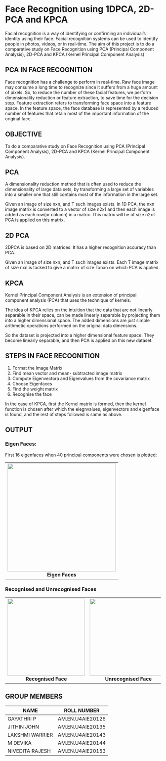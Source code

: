 # Face Recognition using 1DPCA, 2D-PCA and KPCA
Facial recognition is a way of identifying or confirming an individual’s identity using their face. Facial recognition systems can be used to identify people in photos, videos, or in real-time.
The aim of this project is to do a  comparative study on Face Recognition using PCA (Principal Component Analysis), 2D-PCA and KPCA (Kernel Principal Component Analysis)

## PCA IN FACE RECOGNITION
Face recognition has a challenge to perform in real-time. Raw face image may consume a long time to recognize since it suffers from a huge amount of pixels. So, to reduce the number of these facial features, we perform dimensionality reduction or feature extraction, to save time for the decision step. Feature extraction refers to transforming face space into a feature space. In the feature space, the face database is represented by a reduced number of features that retain most of the important information of the original face.

## OBJECTIVE
To do a  comparative study on Face Recognition using PCA (Principal Component Analysis), 2D-PCA and KPCA (Kernel Principal Component Analysis).

## PCA
A dimensionality reduction method that is often used to reduce the dimensionality of large data sets, by transforming a large set of variables into a smaller one that still contains most of the information in the large set. 

Given an image of size nxn, and T such images exists.
In 1D PCA, the nxn image matrix is converted to a vector of size n2x1 and then each image is added as each row(or column) in a matrix. This matrix will be of size n2xT. PCA is applied on this matrix.

## 2D PCA
2DPCA  is based on 2D matrices. It has a higher recognition accuracy than PCA.

Given an image of size nxn, and T such images exists.
Each T image matrix of size nxn is tacked to give a matrix of size Txnxn on which PCA is applied.

## KPCA
Kernel Principal Component Analysis is an extension of principal component analysis (PCA) that uses the technique of kernels.

The idea of KPCA relies on the intuition that the data that are not linearly separable in their space, can be made linearly separable by projecting them into a higher dimensional space. The added dimensions are just simple arithmetic operations performed on the original data dimensions.

So the dataset is projected into a higher dimensional feature space. They become linearly separable, and then PCA is applied on this new dataset.

## STEPS IN FACE RECOGNITION

1) Format the Image Matrix
2) Find mean vector and mean- subtracted image matrix
3) Compute Eigenvectora and Eigenvalues from the covariance matrix
4) Choose Eigenfaces
5) Find the weight matrix
6) Recognise the face

In the case of KPCA, first the Kernel matrix is formed, then the kernel function is chosen after which the eiegnvalues, eigenvectors and eigenface is found, and the rest of steps followed is same as above.

## OUTPUT

### Eigen Faces:

First 16 eigenfaces when 40 principal components were chosen is plotted:
<table>
     <tr>
          <td><img height="350" src="https://github.com/iamjithinjohn/PCA_Face_Recognition/blob/1DPCA/OUTPUT_SS/EigenFace.png" /><br /><center><b>Eigen Faces</b></center></td>
     </tr>
</table>

### Recognised and Unrecognised Faces
<table>
     <tr>
          <td><img height="250" src="https://github.com/iamjithinjohn/PCA_Face_Recognition/blob/1DPCA/OUTPUT_SS/Correct.png" /><br /><center><b>Recognised Face</b></center></td>
          <td><img height="250" src="https://github.com/iamjithinjohn/PCA_Face_Recognition/blob/1DPCA/OUTPUT_SS/Wrong.png" /><br /><center><b>Unrecognised Face</b></center></td>
     </tr>
  </table>

## GROUP MEMBERS
| NAME  | ROLL NUMBER |
| ------------- | ------------- |
| GAYATHRI P  | AM.EN.U4AIE20126  |
| JITHIN JOHN  | AM.EN.U4AIE20135 |
| LAKSHMI WARRIER  | AM.EN.U4AIE20143   |
| M DEVIKA  | AM.EN.U4AIE20144  |
| NIVEDITA RAJESH  | AM.EN.U4AIE20153 |

